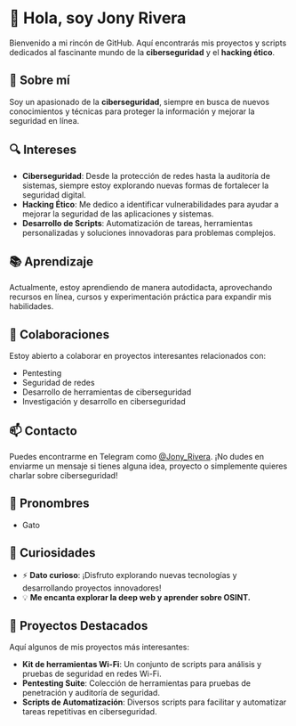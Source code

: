 # 👋 Hola, soy Jony Rivera

Bienvenido a mi rincón de GitHub. Aquí encontrarás mis proyectos y scripts dedicados al fascinante mundo de la **ciberseguridad** y el **hacking ético**.

## 🌟 Sobre mí

Soy un apasionado de la **ciberseguridad**, siempre en busca de nuevos conocimientos y técnicas para proteger la información y mejorar la seguridad en línea.

## 🔍 Intereses

- **Ciberseguridad**: Desde la protección de redes hasta la auditoría de sistemas, siempre estoy explorando nuevas formas de fortalecer la seguridad digital.
- **Hacking Ético**: Me dedico a identificar vulnerabilidades para ayudar a mejorar la seguridad de las aplicaciones y sistemas.
- **Desarrollo de Scripts**: Automatización de tareas, herramientas personalizadas y soluciones innovadoras para problemas complejos.

## 📚 Aprendizaje

Actualmente, estoy aprendiendo de manera autodidacta, aprovechando recursos en línea, cursos y experimentación práctica para expandir mis habilidades.

## 💼 Colaboraciones

Estoy abierto a colaborar en proyectos interesantes relacionados con:

- Pentesting
- Seguridad de redes
- Desarrollo de herramientas de ciberseguridad
- Investigación y desarrollo en ciberseguridad

## 📫 Contacto

Puedes encontrarme en Telegram como [@Jony_Rivera](https://t.me/Jony_Rivera). ¡No dudes en enviarme un mensaje si tienes alguna idea, proyecto o simplemente quieres charlar sobre ciberseguridad!

## 🌈 Pronombres

- Gato

## 🎉 Curiosidades

- ⚡ **Dato curioso**: ¡Disfruto explorando nuevas tecnologías y desarrollando proyectos innovadores!
- 💡 **Me encanta explorar la deep web y aprender sobre OSINT.**

## 🚀 Proyectos Destacados

Aquí algunos de mis proyectos más interesantes:

- **Kit de herramientas Wi-Fi**: Un conjunto de scripts para análisis y pruebas de seguridad en redes Wi-Fi.
- **Pentesting Suite**: Colección de herramientas para pruebas de penetración y auditoría de seguridad.
- **Scripts de Automatización**: Diversos scripts para facilitar y automatizar tareas repetitivas en ciberseguridad.
